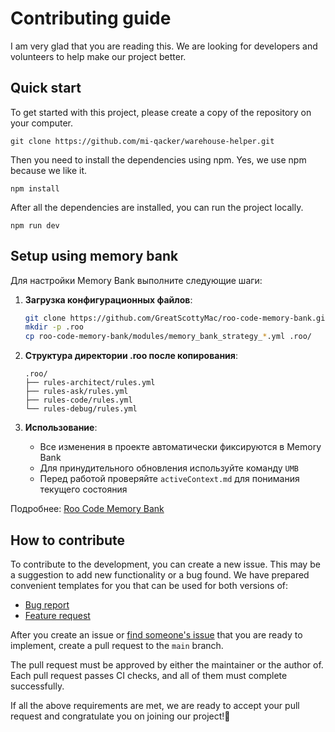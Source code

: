 # Contributing guide

I am very glad that you are reading this. We are looking for developers and volunteers to help make our project better.

## Quick start

To get started with this project, please create a copy of the repository on your computer.

```shell
git clone https://github.com/mi-qacker/warehouse-helper.git
```

Then you need to install the dependencies using npm. Yes, we use npm because we like it.

```shell
npm install
```

After all the dependencies are installed, you can run the project locally.

```shell
npm run dev
```

## Setup using memory bank

Для настройки Memory Bank выполните следующие шаги:

1. **Загрузка конфигурационных файлов**:

   ```bash
   git clone https://github.com/GreatScottyMac/roo-code-memory-bank.git
   mkdir -p .roo
   cp roo-code-memory-bank/modules/memory_bank_strategy_*.yml .roo/
   ```

2. **Структура директории .roo после копирования**:

   ```
   .roo/
   ├── rules-architect/rules.yml
   ├── rules-ask/rules.yml
   ├── rules-code/rules.yml
   └── rules-debug/rules.yml
   ```

3. **Использование**:
   - Все изменения в проекте автоматически фиксируются в Memory Bank
   - Для принудительного обновления используйте команду `UMB`
   - Перед работой проверяйте `activeContext.md` для понимания текущего состояния

Подробнее: [Roo Code Memory Bank](https://github.com/GreatScottyMac/roo-code-memory-bank)

## How to contribute

To contribute to the development, you can create a new issue.
This may be a suggestion to add new functionality or a bug found.
We have prepared convenient templates for you that can be used for both versions of:

- [Bug report](https://github.com/mi-qacker/warehouse-helper/issues/new?template=bug_report.md)
- [Feature request](https://github.com/mi-qacker/warehouse-helper/issues/new?template=feature_request.md)

After you create an issue or [find someone's issue](https://github.com/mi-qacker/warehouse-helper/issues) that you are ready to implement, create a pull request to the `main` branch.

The pull request must be approved by either the maintainer or the author of.
Each pull request passes CI checks, and all of them must complete successfully.

If all the above requirements are met, we are ready to accept your pull request and congratulate you on joining our project!🎉
